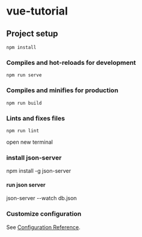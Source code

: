 # vue-tutorial

## Project setup
```
npm install
```

### Compiles and hot-reloads for development
```
npm run serve
```

### Compiles and minifies for production
```
npm run build
```

### Lints and fixes files
```
npm run lint

```

open new terminal 
### install json-server
npm install -g json-server

#### run json server

json-server --watch db.json

### Customize configuration
See [Configuration Reference](https://cli.vuejs.org/config/).
